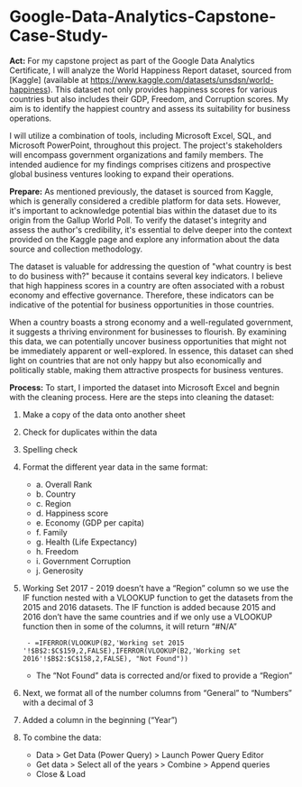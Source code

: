 # Google-Data-Analytics-Capstone-Case-Study-

**Act:**
For my capstone project as part of the Google Data Analytics Certificate, I will analyze the World Happiness Report dataset, sourced from [Kaggle] (available at https://www.kaggle.com/datasets/unsdsn/world-happiness). This dataset not only provides happiness scores for various countries but also includes their GDP, Freedom, and Corruption scores. My aim is to identify the happiest country and assess its suitability for business operations.

I will utilize a combination of tools, including Microsoft Excel, SQL, and Microsoft PowerPoint, throughout this project. The project's stakeholders will encompass government organizations and family members. The intended audience for my findings comprises citizens and prospective global business ventures looking to expand their operations.


**Prepare:**
As mentioned previously, the dataset is sourced from Kaggle, which is generally considered a credible platform for data sets. However, it's important to acknowledge potential bias within the dataset due to its origin from the Gallup World Poll. To verify the dataset's integrity and assess the author's credibility, it's essential to delve deeper into the context provided on the Kaggle page and explore any information about the data source and collection methodology.

The dataset is valuable for addressing the question of "what country is best to do business with?" because it contains several key indicators. I believe that high happiness scores in a country are often associated with a robust economy and effective governance. Therefore, these indicators can be indicative of the potential for business opportunities in those countries.

When a country boasts a strong economy and a well-regulated government, it suggests a thriving environment for businesses to flourish. By examining this data, we can potentially uncover business opportunities that might not be immediately apparent or well-explored. In essence, this dataset can shed light on countries that are not only happy but also economically and politically stable, making them attractive prospects for business ventures.


**Process:**
To start, I imported the dataset into Microsoft Excel and begnin with the cleaning process. Here are the steps into cleaning the dataset:
1. Make a copy of the data onto another sheet
2. Check for duplicates within the data 
3. Spelling check
4. Format the different year data in the same format:
   - a. Overall Rank
   - b. Country
   - c. Region
   - d. Happiness score
   - e. Economy (GDP per capita)
   - f. Family 
   - g. Health (Life Expectancy)
   - h. Freedom
   - i. Government Corruption
   - j. Generosity

5. Working Set 2017 - 2019 doesn’t have a “Region” column so we use the IF function nested with a VLOOKUP function to get the datasets from the 2015 and 2016 datasets. The IF function is added because 2015 and 2016 don’t have the same countries and if we only use a VLOOKUP function then in some of the columns, it will return “#N/A”

        - =IFERROR(VLOOKUP(B2,'Working set 2015 '!$B$2:$C$159,2,FALSE),IFERROR(VLOOKUP(B2,'Working set 2016'!$B$2:$C$158,2,FALSE), "Not Found"))
   
   - The “Not Found” data is corrected and/or fixed to provide a “Region” 

7. Next, we format all of the number columns from “General” to “Numbers” with a decimal of 3
8. Added a column in the beginning (“Year”)
9. To combine the data:
   -  Data > Get Data (Power Query) > Launch Power Query Editor 
   -  Get data > Select all of the years > Combine > Append queries 
   -  Close & Load 

